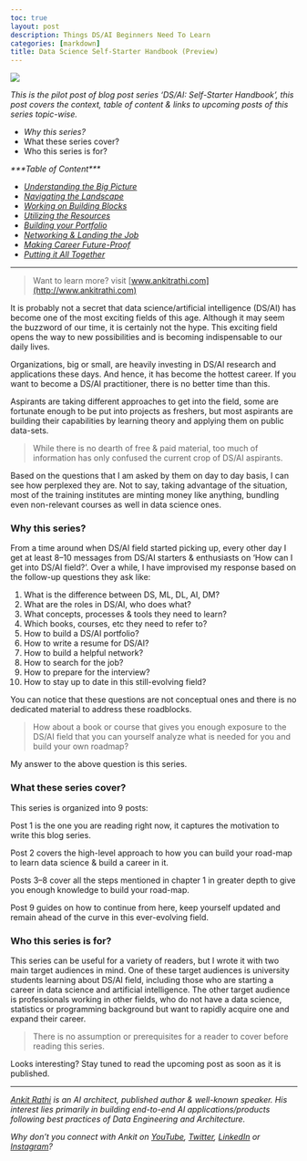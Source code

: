 ```yaml
---
toc: true
layout: post
description: Things DS/AI Beginners Need To Learn
categories: [markdown]
title: Data Science Self-Starter Handbook (Preview)
---
```


![](https://cdn-images-1.medium.com/max/1200/1*8l1J_sE_W4Sw9ajpFb0w4w.png)

*This is the pilot post of blog post series ‘DS/AI: Self-Starter Handbook’, this post covers the context, table of content & links to upcoming posts of this series topic-wise.*

-   *Why this series?*
-   What these series cover?
-   Who this series is for?

*\*\*\*Table of Content\*\*\**

-   [*Understanding the Big Picture*](https://medium.com/data-deft/ds-ai-ssh-understanding-the-big-picture-6c19f5391a23)
-   [*Navigating the Landscape*](https://medium.com/data-deft/ds-ai-ssh-navigating-the-landscape-b28b657da519)
-   [*Working on Building Blocks*](https://medium.com/data-deft/ds-ai-ssh-working-on-building-blocks-768a4f2876f2)
-   [*Utilizing the Resources*](https://medium.com/data-deft/ds-ai-ssh-utilizing-the-resources-28cd78777380)
-   [*Building your Portfolio*](https://medium.com/data-deft/ds-ai-ssh-building-your-portfolio-3defa616fd05)
-   [*Networking & Landing the Job*](https://medium.com/data-deft/ds-ai-ssh-networking-landing-the-job-156e7e5f9ebc)
-   [*Making Career Future-Proof*](https://medium.com/data-deft/ds-ai-ssh-making-career-future-proof-10e03d7bd29a)
-   [*Putting it All Together*](https://medium.com/data-deft/ds-ai-ssh-putting-it-all-together-97c3d861174f)

------------------------------------------------------------------------

> Want to learn more? visit [www.ankitrathi.com](http://www.ankitrathi.com)

It is probably not a secret that data science/artificial intelligence (DS/AI) has become one of the most exciting fields of this age. Although it may seem the buzzword of our time, it is certainly not the hype. This exciting field opens the way to new possibilities and is becoming indispensable to our daily lives.

Organizations, big or small, are heavily investing in DS/AI research and applications these days. And hence, it has become the hottest career. If you want to become a DS/AI practitioner, there is no better time than this.

Aspirants are taking different approaches to get into the field, some are fortunate enough to be put into projects as freshers, but most aspirants are building their capabilities by learning theory and applying them on public data-sets.

> While there is no dearth of free & paid material, too much of information has only confused the current crop of DS/AI aspirants.

Based on the questions that I am asked by them on day to day basis, I can see how perplexed they are. Not to say, taking advantage of the situation, most of the training institutes are minting money like anything, bundling even non-relevant courses as well in data science ones.

### Why this series?

From a time around when DS/AI field started picking up, every other day I get at least 8–10 messages from DS/AI starters & enthusiasts on ‘How can I get into DS/AI field?’. Over a while, I have improvised my response based on the follow-up questions they ask like:

1.  What is the difference between DS, ML, DL, AI, DM?
2.  What are the roles in DS/AI, who does what?
3.  What concepts, processes & tools they need to learn?
4.  Which books, courses, etc they need to refer to?
5.  How to build a DS/AI portfolio?
6.  How to write a resume for DS/AI?
7.  How to build a helpful network?
8.  How to search for the job?
9.  How to prepare for the interview?
10. How to stay up to date in this still-evolving field?

You can notice that these questions are not conceptual ones and there is no dedicated material to address these roadblocks.

> How about a book or course that gives you enough exposure to the DS/AI field that you can yourself analyze what is needed for you and build your own roadmap?

My answer to the above question is this series.

### What these series cover?

This series is organized into 9 posts:

Post 1 is the one you are reading right now, it captures the motivation to write this blog series.

Post 2 covers the high-level approach to how you can build your road-map to learn data science & build a career in it.

Posts 3–8 cover all the steps mentioned in chapter 1 in greater depth to give you enough knowledge to build your road-map.

Post 9 guides on how to continue from here, keep yourself updated and remain ahead of the curve in this ever-evolving field.

### Who this series is for?

This series can be useful for a variety of readers, but I wrote it with two main target audiences in mind. One of these target audiences is university students learning about DS/AI field, including those who are starting a career in data science and artificial intelligence. The other target audience is professionals working in other fields, who do not have a data science, statistics or programming background but want to rapidly acquire one and expand their career.

> There is no assumption or prerequisites for a reader to cover before reading this series.

Looks interesting? Stay tuned to read the upcoming post as soon as it is published.

------------------------------------------------------------------------

[*Ankit Rathi*](https://www.ankitrathi.com/) *is an AI architect, published author & well-known speaker. His interest lies primarily in building end-to-end AI applications/products following best practices of Data Engineering and Architecture.*

*Why don’t you connect with Ankit on* [*YouTube*](https://www.youtube.com/channel/UCrIv4EU2tFX8VhhT0oCnDnw)*,* [*Twitter*](https://twitter.com/rathiankit)*,* [*LinkedIn*](https://www.linkedin.com/in/ankitrathi/) *or* [*Instagram*](https://instagram.com/ankitrathi/)*?*

